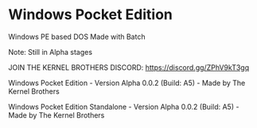 # Windows Pocket Edition
Windows PE based DOS
Made with Batch

Note: Still in Alpha stages

JOIN THE KERNEL BROTHERS DISCORD: https://discord.gg/ZPhV9kT3gq

Windows Pocket Edition - Version Alpha 0.0.2 (Build: A5) - Made by The Kernel Brothers

Windows Pocket Edition Standalone - Version Alpha 0.0.2 (Build: A5) - Made by The Kernel Brothers
